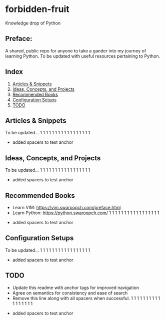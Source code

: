 # forbidden-fruit
Knowledge drop of Python

## Preface:

A shared, public repo for anyone to take a gander into my journey of learning Python. To be updated with useful resources pertaining to Python.

## Index
1. [Articles & Snippets](#articles-&-snippets)
2. [Ideas, Concepts, and Projects](#ideas-,-concepts-,-and-projects)
3. [Recommended Books](#recommended-books)
4. [Configuration Setups](#configuration-setups)
5. [TODO](#todo)

## Articles & Snippets

To be updated...
1
1
1
1
1
1
1
1
1
1
1
1
1
1
1
1
1
- added spacers to test anchor

## Ideas, Concepts, and Projects

To be updated...
1
1
1
1
1
1
1
1
1
1
1
1
1
1
1
1
1
- added spacers to test anchor

## Recommended Books

* Learn VIM: https://vim.swaroopch.com/preface.html
* Learn Python: https://python.swaroopch.com/
1
1
1
1
1
1
1
1
1
1
1
1
1
1
1
1
1
- added spacers to test anchor

## Configuration Setups

To be updated...
1
1
1
1
1
1
1
1
1
1
1
1
1
1
1
1
1
- added spacers to test anchor

## TODO

* Update this readme with anchor tags for improved navigation
* Agree on semantics for consistency and ease of search
* Remove this line along with all spacers when successful.
1
1
1
1
1
1
1
1
1
1
1
1
1
1
1
1
1
- added spacers to test anchor
